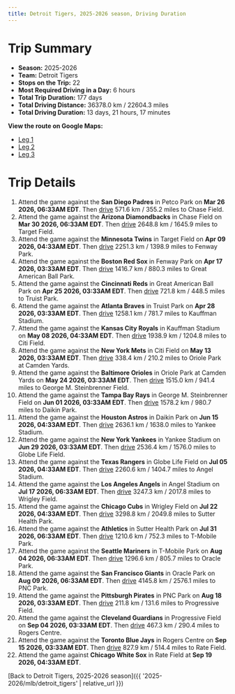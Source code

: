 ```yaml
---
title: Detroit Tigers, 2025-2026 season, Driving Duration
---
```


# Trip Summary
- **Season:** 2025-2026
- **Team:** Detroit Tigers
- **Stops on the Trip:** 22
- **Most Required Driving in a Day:** 6 hours
- **Total Trip Duration:** 177 days
- **Total Driving Distance:** 36378.0 km / 22604.3 miles
- **Total Driving Duration:** 13 days, 21 hours, 17 minutes

**View the route on Google Maps:**
- [Leg 1](https://www.google.com/maps/dir/Petco+Park+San+Diego/Chase+Field+Phoenix/Target+Field+Minneapolis/Fenway+Park+Boston/Great+American+Ball+Park+Cincinnati/Truist+Park+Atlanta/Kauffman+Stadium+Kansas+City/Citi+Field+Flushing/Oriole+Park+at+Camden+Yards+Baltimore/George+M.+Steinbrenner+Field+Tampa)
- [Leg 2](https://www.google.com/maps/dir/George+M.+Steinbrenner+Field+Tampa/Daikin+Park+Houston/Yankee+Stadium+Bronx/Globe+Life+Field+Arlington/Angel+Stadium+Anaheim/Wrigley+Field+Chicago/Sutter+Health+Park+Sacramento/T-Mobile+Park+Seattle/Oracle+Park+San+Francisco/PNC+Park+Pittsburgh)
- [Leg 3](https://www.google.com/maps/dir/PNC+Park+Pittsburgh/Progressive+Field+Cleveland/Rogers+Centre+Toronto/Rate+Field+Chicago)

# Trip Details
1. Attend the game against the **San Diego Padres** in Petco Park on **Mar 26 2026, 06:33AM EDT**. Then [drive](https://www.google.com/maps/dir/Petco+Park+San+Diego/Chase+Field+Phoenix) 571.6 km / 355.2 miles to Chase Field.
2. Attend the game against the **Arizona Diamondbacks** in Chase Field on **Mar 30 2026, 06:33AM EDT**. Then [drive](https://www.google.com/maps/dir/Chase+Field+Phoenix/Target+Field+Minneapolis) 2648.8 km / 1645.9 miles to Target Field.
3. Attend the game against the **Minnesota Twins** in Target Field on **Apr 09 2026, 04:33AM EDT**. Then [drive](https://www.google.com/maps/dir/Target+Field+Minneapolis/Fenway+Park+Boston) 2251.3 km / 1398.9 miles to Fenway Park.
4. Attend the game against the **Boston Red Sox** in Fenway Park on **Apr 17 2026, 03:33AM EDT**. Then [drive](https://www.google.com/maps/dir/Fenway+Park+Boston/Great+American+Ball+Park+Cincinnati) 1416.7 km / 880.3 miles to Great American Ball Park.
5. Attend the game against the **Cincinnati Reds** in Great American Ball Park on **Apr 25 2026, 03:33AM EDT**. Then [drive](https://www.google.com/maps/dir/Great+American+Ball+Park+Cincinnati/Truist+Park+Atlanta) 721.8 km / 448.5 miles to Truist Park.
6. Attend the game against the **Atlanta Braves** in Truist Park on **Apr 28 2026, 03:33AM EDT**. Then [drive](https://www.google.com/maps/dir/Truist+Park+Atlanta/Kauffman+Stadium+Kansas+City) 1258.1 km / 781.7 miles to Kauffman Stadium.
7. Attend the game against the **Kansas City Royals** in Kauffman Stadium on **May 08 2026, 04:33AM EDT**. Then [drive](https://www.google.com/maps/dir/Kauffman+Stadium+Kansas+City/Citi+Field+Flushing) 1938.9 km / 1204.8 miles to Citi Field.
8. Attend the game against the **New York Mets** in Citi Field on **May 13 2026, 03:33AM EDT**. Then [drive](https://www.google.com/maps/dir/Citi+Field+Flushing/Oriole+Park+at+Camden+Yards+Baltimore) 338.4 km / 210.2 miles to Oriole Park at Camden Yards.
9. Attend the game against the **Baltimore Orioles** in Oriole Park at Camden Yards on **May 24 2026, 03:33AM EDT**. Then [drive](https://www.google.com/maps/dir/Oriole+Park+at+Camden+Yards+Baltimore/George+M.+Steinbrenner+Field+Tampa) 1515.0 km / 941.4 miles to George M. Steinbrenner Field.
10. Attend the game against the **Tampa Bay Rays** in George M. Steinbrenner Field on **Jun 01 2026, 03:33AM EDT**. Then [drive](https://www.google.com/maps/dir/George+M.+Steinbrenner+Field+Tampa/Daikin+Park+Houston) 1578.2 km / 980.7 miles to Daikin Park.
11. Attend the game against the **Houston Astros** in Daikin Park on **Jun 15 2026, 04:33AM EDT**. Then [drive](https://www.google.com/maps/dir/Daikin+Park+Houston/Yankee+Stadium+Bronx) 2636.1 km / 1638.0 miles to Yankee Stadium.
12. Attend the game against the **New York Yankees** in Yankee Stadium on **Jun 29 2026, 03:33AM EDT**. Then [drive](https://www.google.com/maps/dir/Yankee+Stadium+Bronx/Globe+Life+Field+Arlington) 2536.4 km / 1576.0 miles to Globe Life Field.
13. Attend the game against the **Texas Rangers** in Globe Life Field on **Jul 05 2026, 04:33AM EDT**. Then [drive](https://www.google.com/maps/dir/Globe+Life+Field+Arlington/Angel+Stadium+Anaheim) 2260.6 km / 1404.7 miles to Angel Stadium.
14. Attend the game against the **Los Angeles Angels** in Angel Stadium on **Jul 17 2026, 06:33AM EDT**. Then [drive](https://www.google.com/maps/dir/Angel+Stadium+Anaheim/Wrigley+Field+Chicago) 3247.3 km / 2017.8 miles to Wrigley Field.
15. Attend the game against the **Chicago Cubs** in Wrigley Field on **Jul 22 2026, 04:33AM EDT**. Then [drive](https://www.google.com/maps/dir/Wrigley+Field+Chicago/Sutter+Health+Park+Sacramento) 3298.8 km / 2049.8 miles to Sutter Health Park.
16. Attend the game against the **Athletics** in Sutter Health Park on **Jul 31 2026, 06:33AM EDT**. Then [drive](https://www.google.com/maps/dir/Sutter+Health+Park+Sacramento/T-Mobile+Park+Seattle) 1210.6 km / 752.3 miles to T-Mobile Park.
17. Attend the game against the **Seattle Mariners** in T-Mobile Park on **Aug 04 2026, 06:33AM EDT**. Then [drive](https://www.google.com/maps/dir/T-Mobile+Park+Seattle/Oracle+Park+San+Francisco) 1296.6 km / 805.7 miles to Oracle Park.
18. Attend the game against the **San Francisco Giants** in Oracle Park on **Aug 09 2026, 06:33AM EDT**. Then [drive](https://www.google.com/maps/dir/Oracle+Park+San+Francisco/PNC+Park+Pittsburgh) 4145.8 km / 2576.1 miles to PNC Park.
19. Attend the game against the **Pittsburgh Pirates** in PNC Park on **Aug 18 2026, 03:33AM EDT**. Then [drive](https://www.google.com/maps/dir/PNC+Park+Pittsburgh/Progressive+Field+Cleveland) 211.8 km / 131.6 miles to Progressive Field.
20. Attend the game against the **Cleveland Guardians** in Progressive Field on **Sep 04 2026, 03:33AM EDT**. Then [drive](https://www.google.com/maps/dir/Progressive+Field+Cleveland/Rogers+Centre+Toronto) 467.3 km / 290.4 miles to Rogers Centre.
21. Attend the game against the **Toronto Blue Jays** in Rogers Centre on **Sep 15 2026, 03:33AM EDT**. Then [drive](https://www.google.com/maps/dir/Rogers+Centre+Toronto/Rate+Field+Chicago) 827.9 km / 514.4 miles to Rate Field.
22. Attend the game against **Chicago White Sox** in Rate Field at **Sep 19 2026, 04:33AM EDT**.

[Back to Detroit Tigers, 2025-2026 season]({{ '2025-2026/mlb/detroit_tigers' | relative_url }})
